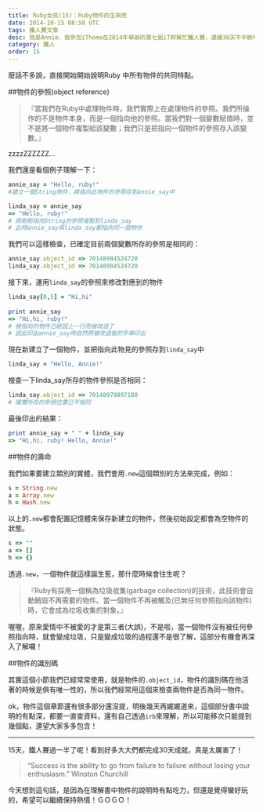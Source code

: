 ```yaml
---
title: Ruby女孩(15)：Ruby物件的生與死
date: 2014-10-15 08:58 UTC
tags: 鐵人賽文章
desc: 我是Annie，我參加iThome在2014年舉辦的第七屆iT邦幫忙鐵人賽，連續30天不中斷地記錄自己學習Ruby的歷程，這一系列30篇文章，推薦給跟我一樣初學Ruby約半年的朋友參考。
category: 鐵人
order: 15
---
```


廢話不多說，直接開始開始說明Ruby 中所有物件的共同特點。

##物件的參照(object reference)

>『當我們在Ruby中處理物件時，我們實際上在處理物件的參照。我們所操作的不是物件本身，而是一個指向他的參照。當我們對一個變數賦值時，並不是將一個物件複製給該變數；我們只是把指向一個物件的參照存入該變數。』

zzzzZZZZZZ...

我們還是看個例子理解一下：

~~~ruby
annie_say = "Hello, ruby!"  
#建立一個String物件，將指向此物件的參照存到annie_say中  

linda_say = annie_say  
=> "Hello, ruby!"  
# 將剛剛指向String的參照複製到linda_say  
# 此時annie_say與linda_say都指向同一個物件  
~~~

我們可以這樣檢查，已確定目前兩個變數所存的參照是相同的：

~~~ruby
annie_say.object_id => 70148984524720  
linda_say.object_id => 70148984524720  
~~~

接下來，運用`linda_say`的參照來修改對應到的物件

~~~ruby
linda_say[0,5] = "Hi,hi"  
  
print annie_say  
=> "Hi,hi, ruby!"  
# 被指向的物件已經因上一行而被改過了  
# 因此印出annie_say時自然將被改過後的字串印出  
~~~

現在新建立了一個物件，並把指向此物見的參照存到`linda_say`中

~~~ruby
linda_say = "Hello, Annie!"  
~~~

檢查一下linda_say所存的物件參照是否相同：

~~~ruby
linda_say.object_id => 70148979897180  
# 確實所存的參照位置已不相同  
~~~

最後印出的結果：

~~~ruby
print annie_say + " " + linda_say  
=> "Hi,hi, ruby! Hello, Annie!"  
~~~

##物件的壽命

我們如果要建立類別的實體，我們會用`.new`這個類別的方法來完成，例如：

~~~ruby
s = String.new  
a = Array.new  
h = Hash.new  
~~~

以上的`.new`都會配置記憶體來保存新建立的物件，然後初始設定都會為空物件的狀態。

~~~ruby
s => ""  
a => []  
h => {}  
~~~

透過`.new`，一個物件就這樣誕生惹，那什麼時候會往生呢？

>『Ruby有採用一個稱為垃圾收集(garbage collection)的技術，此技術會自動銷毀不再需要的物件。當一個物件不再被觸及(已無任何參照指向該物件)時，它會成為垃圾收集的對象。』

喔喔，原來愛情中不被愛的才是第三者(大誤)，不是啦，當一個物件沒有被任何參照指向時，就會變成垃圾，只是變成垃圾的過程還不是很了解，這部分有機會再深入了解囉！

##物件的識別碼

其實這個小節我們已經常常使用，就是物件的`.object_id`，物件的識別碼在他活著的時候是俱有唯一性的，所以我們經常用這個來檢查兩物件是否為同一物件。

ok，物件這個章節還有很多部分還沒提，明後幾天再娓娓道來，這個部分書中說明的有點深，都要一直查資料，還有自己透過`irb`來理解，所以可能移次只能提到幾個點，還望大家多多包含！

---

15天，鐵人賽過一半了呢！看到好多大大們都完成30天成就，真是太厲害了！

> “Success is the ability to go from failure to failure without losing your enthusiasm.” Winston Churchill

今天想到這句話，是因為在理解書中物件的說明時有點吃力，但還是覺得蠻好玩的，希望可以繼續保持熱情！ＧＯＧＯ！
